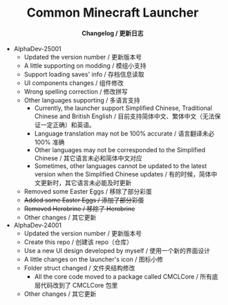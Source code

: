 <h1 align="center">Common Minecraft Launcher</h1>

<h4 align="center">Changelog / 更新日志</h4>

- AlphaDev-25001
    - Updated the version number / 更新版本号
    - A little supporting on modding / 模组小支持
    - Support loading saves' info / 存档信息读取
    - UI components changes / 组件修改
    - Wrong spelling correction / 修改拼写
    - Other languages supporting / 多语言支持
        - Currently, the launcher support Simplified Chinese, Traditional Chinese and British English /
          目前支持简体中文、繁体中文（无法保证一定正确）和英语。
        - Language translation may not be 100% accurate / 语言翻译未必 100% 准确
        - Other languages may not be corresponded to the Simplified Chinese / 其它语言未必和简体中文对应
        - Sometimes, other languages cannot be updated to the latest version when the Simplified Chinese updates /
          有的时候，简体中文更新时，其它语言未必能及时更新
    - Removed some Easter Eggs / 移除了部分彩蛋
    - ~~Added some Easter Eggs / 添加了部分彩蛋~~
    - ~~Removed Herobrine / 移除了 Herobrine~~
    - Other changes / 其它更新
- AlphaDev-24001
    - Updated the version number / 更新版本号
    - Create this repo / 创建该 repo（仓库）
    - Use a new UI design developed by myself / 使用一个新的界面设计
    - A little changes on the launcher's icon / 图标小修
    - Folder struct changed / 文件夹结构修改
        - All the core code moved to a package called CMCLCore / 所有底层代码改到了 CMCLCore 包里
    - Other changes / 其它更新
